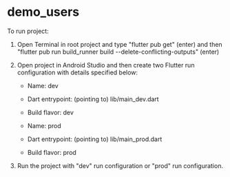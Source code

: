 # demo_users

To run project:
1. Open Terminal in root project and type "flutter pub get" (enter) and then "flutter pub run build_runner build --delete-conflicting-outputs" (enter)
2. Open project in Android Studio and then create two Flutter run configuration with details specified below:
   - Name: dev
   - Dart entrypoint: (pointing to) lib/main_dev.dart
   - Build flavor: dev

   - Name: prod
   - Dart entrypoint: (pointing to) lib/main_prod.dart
   - Build flavor: prod
   
3. Run the project with "dev" run configuration or "prod" run configuration.
